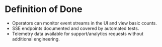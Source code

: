 # Definition of Done
- Operators can monitor event streams in the UI and view basic counts.
- SSE endpoints documented and covered by automated tests.
- Telemetry data available for support/analytics requests without additional engineering.
